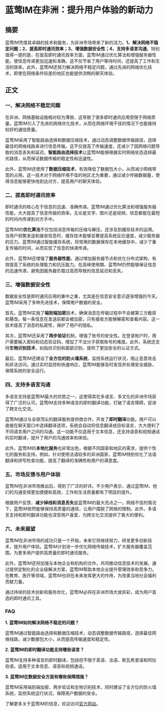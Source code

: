 # 蓝莺IM在非洲：提升用户体验的新动力

## 摘要

蓝莺IM凭借其卓越的技术和服务，为非洲市场带来了新的活力。**1、解决网络不稳定问题；2、提高即时通讯效率；3、增强数据安全性；4、支持多语言沟通**。特别值得一提的是，在提高即时通讯效率方面，蓝莺IM通过优化算法和增强服务器性能，使信息传递更加迅速和准确。这不仅节省了用户等待时间，还提高了工作和生活的效率。此外，蓝莺IM还努力解决网络不稳定问题，通过先进的网络优化技术，即使在网络条件较差的地区也能提供流畅的聊天体验。

## 正文

### 一、解决网络不稳定问题

在非洲，网络基础设施相对较为薄弱，这导致了很多即时通讯应用受限于网络质量。蓝莺IM引入了先进的网络优化技术，从而在网络环境不佳的情况下也能维持较好的通信质量。

蓝莺IM采用了智能路由选择和数据压缩技术，通过动态调整数据传输路径，选择最佳的网络线路来进行信息传输。这不仅提高了传输速度，还减少了因网络问题导致的消息丢失和延迟。**智能路由选择技术**让蓝莺IM能够根据实时网络状态选择最优路径，从而保证数据传输的稳定性和迅速性。

此外，蓝莺IM还使用了**数据压缩技术**，有效降低了数据包大小，从而减少网络带宽的占用。这一技术对于网络环境不佳的地区尤为重要，通过减少传输数据量，使得消息能够更快地到达对方，提高用户的聊天体验。

### 二、提高即时通讯效率

即时通讯的核心在于信息的迅速、准确传递。蓝莺IM通过优化算法和增强服务器性能，大大提高了信息传输的效率。无论是文字、图片还是视频，信息都能在最短的时间内传递到对方手中。

蓝莺IM的**优化算法**不仅包括消息传输的压缩与解压，还涉及到缓存技术的运用。当用户频繁发送和接收信息时，缓存技术能够显著提高系统反应速度，减少服务器的压力。蓝莺IM通过智能缓存系统，将常用的数据保存在本地缓存中，减少了重复传输的时间，从而实现了信息的快递传递。

此外，蓝莺IM还增强了**服务器性能**，通过增加服务器节点和优化分布式架构，有效提高了系统的处理能力和抗压能力。在高峰使用期，蓝莺IM仍然能够保证信息的迅速传递，避免因服务器负载过高而导致的信息延迟和丢失。

### 三、增强数据安全性

数据安全性是即时通讯应用的重中之重，尤其是在信息安全意识逐渐增强的今天。蓝莺IM采用了多种先进技术，保障用户数据的安全。

首先，蓝莺IM实施了**端到端加密**技术，确保消息在传输过程中不会被第三方截获和篡改。每一条信息在发送前都会被加密，只有接收方能够解密和查看内容。这一技术提高了消息的私密性，保护了用户的隐私。

其次，蓝莺IM还采用了**两步验证**机制，增强了账号的安全性。在登录账户时，用户需要输入密码和动态验证码，增加了不法分子获取账号的难度。此外，系统还支持**生物识别技术**，如指纹识别和面部识别，提供了更加安全的认证方式。

最后，蓝莺IM还建设了**全方位的防火墙系统**，监控系统运行状况，阻止恶意攻击和非法访问。通过实时监控和快速响应，蓝莺IM能够及时发现并处理安全威胁，保障系统的安全运行。

### 四、支持多语言沟通

多语言支持是蓝莺IM最大的优势之一，这使得其在多语言、多文化的非洲市场获得了广泛的认可。蓝莺IM支持多种语言的即时翻译功能，打破了语言障碍，促进了跨文化交流。

蓝莺IM通过与全球顶尖的翻译服务提供商合作，开发了**即时翻译**功能。用户可以直接在聊天窗口中选择翻译选项，系统会自动将信息翻译成目标语言，大大便利了不同语言用户之间的沟通。这一功能不仅适用于文本信息，还支持语音和视频通话的实时翻译，提升了用户的沟通效率和体验。

此外，蓝莺IM的**本地化服务**也非常出色，根据不同国家和地区的需求，提供个性化的服务和支持。例如，针对使用法语较多的非洲国家，蓝莺IM特别优化了法语翻译和拼写检查功能，提高了翻译的准确性和用户的满意度。

### 五、市场反馈与用户体验

蓝莺IM在非洲市场推出后，得到了广泛的好评。不少用户表示，通过蓝莺IM，他们的沟通变得更加便捷和高效，工作和生活质量都有了明显的提升。

根据用户反馈，**减少掉线和消息丢失**是蓝莺IM的最大亮点之一。网络不佳的情况下，蓝莺IM依然能够保持高质量的通信，让用户摆脱了网络的限制。此外，多语言支持和即时翻译功能也深受用户喜爱，为跨文化交流提供了极大的便利。

### 六、未来展望

蓝莺IM在非洲市场的成功只是一个开始，未来它将继续努力，研发更多创新技术，提升用户体验。蓝莺IM计划进一步优化网络传输技术，扩大服务器覆盖范围，为更多用户提供高质量的即时通讯服务。

此外，蓝莺IM还将加强与本地企业和机构的合作，共同推动信息技术的发展。通过提供定制化的企业级解决方案，蓝莺IM帮助本地企业提升管理效率和竞争力。在教育、医疗等领域，蓝莺IM也将在未来发挥更大的作用，为改善当地社会福利贡献力量。

通过持续的技术创新和服务优化，蓝莺IM必将在非洲市场大放异彩，成为用户首选的即时通讯工具。

### FAQ

**1. 蓝莺IM如何解决网络不稳定的问题？**

蓝莺IM通过智能路由选择和数据压缩技术，动态调整数据传输路径，选择最佳网络线路，减少数据包大小，从而提高传输速度和稳定性。

**2. 蓝莺IM的即时翻译功能支持哪些语言？**

蓝莺IM支持多种语言的即时翻译，包括但不限于英语、法语、斯瓦希里语和阿拉伯语，适用于文本信息、语音和视频通话。

**3. 蓝莺IM在数据安全方面有哪些保障措施？**

蓝莺IM采用端到端加密、两步验证和生物识别技术，同时建设了全方位的防火墙系统，监控系统运行状况，保障用户数据的安全。

了解更多关于蓝莺IM的信息，欢迎访问[官方网站](https://www.lanyingim.com)。